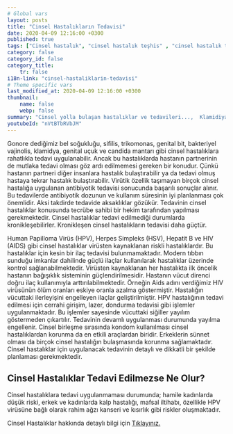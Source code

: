 ```yaml
---
# Global vars
layout: posts
title: "Cinsel Hastalıkların Tedavisi"
date: 2020-04-09 12:16:00 +0300
published: true
tags: ["Cinsel hastalık", "cinsel hastalık teşhis" , "cinsel hastalık tedavi" , "cinsel hastalık belirti" , "cinsel hastalık kan tahlili" , "cinsel hastalık korunma yöntemleri" , "frengi", "genital herpes", "Klamidiya", "Genital bit", "Genital uçuk", "Hepatit B", "aids", "HPV", "hiv", "Trikomnas","Sifiliz", "Moluskum kantagiyozum", "Genital Uyuz", "Bel soğukluğu" , "gonore" , "cinsel hastalık çözüm" , "Moluskum kantagiyozum tedavi", "Bel soğukluğu tedavi" , "klamidya tedavi" , "frengi tedavi"  , " genital bit tedavi"  , " genital uçuk tedavi"  , "hepatit b tedavi"  , "hiv tedavi"  , "hpv tedavi" , "Trikomonas tedavi", "cinsel hastalık tahlil", "cinsel hastalık pcr testi" ]
category: false
category_id: false
category_title:
    tr: false
i18n-link: "cinsel-hastaliklarin-tedavisi"
# Theme specific vars
last_modified_at: 2020-04-09 12:16:00 +0300
thumbnail:
    name: false
    webp: false
summary: "Cinsel yolla bulaşan hastalıklar ve tedavileri...,  Klamidiya, Şankı, Genital bit, Genital uçuk, Hepatit B, AIDS, HPV, Trikomonas, Sifiliz, Uyuz, Moluskum kantagiyozum ve Bel soğukluğu hastalıklarının belirtileri, teşhisleri ve tedavileri hakkında detaylı bilgi. "
youtubeId: "nVtBTbRVbJM"
---
```






Gonore dediğimiz bel soğukluğu, sifilis, trikomonas, genital bit, bakteriyel vajinolis, klamidya, genital uçuk ve candida mantarı gibi cinsel hastalıklara rahatlıkla tedavi uygulanabilir. Ancak bu hastalıklarda hastanın partnerinin de mutlaka tedavi olması göz ardı edilmemesi gereken bir konudur. Çünkü hastanın partneri diğer insanlara hastalık bulaştırabilir ya da tedavi olmuş hastaya tekrar hastalık bulaştırabilir. Virütik özellik taşımayan birçok cinsel hastalığa uygulanan antibiyotik tedavisi sonucunda başarılı sonuçlar alınır. Bu tedavilerde antibiyotik dozunun ve kullanım süresinin iyi planlanması çok önemlidir. Aksi takdirde tedavide aksaklıklar gözükür. Tedavinin cinsel hastalıklar konusunda tecrübe sahibi bir hekim tarafından yapılması gerekmektedir. Cinsel hastalıklar tedavi edilmediği durumlarda kronikleşebilirler. Kronikleşen cinsel hastalıkların tedavisi daha güçtür.

Human Papilloma Virüs (HPV), Herpes Simpleks (HSV), Hepatit B ve HIV (AIDS) gibi cinsel hastalıklar virüsten kaynaklanan riskli hastalıklardır. Bu hastalıklar için kesin bir ilaç tedavisi bulunmamaktadır. Modern tıbbın sunduğu imkanlar dahilinde güçlü ilaçlar kullanılarak hastalıklar üzerinde kontrol sağlanabilmektedir. Virüsten kaynaklanan her hastalıkta ilk öncelik hastanın bağışıklık sisteminin güçlendirilmesidir. Hastanın vücut direnci doğru ilaç kullanımıyla arttırılabilmektedir. Örneğin Aids adını verdiğimiz HIV virüsünün ölüm oranları eskiye oranla azalma göstermiştir. Hastalığın vücuttaki ilerleyişini engelleyen ilaçlar geliştirilmiştir. HPV hastalığının tedavi edilmesi için cerrahi girişim, lazer, dondurma tedavisi gibi işlemler uygulanmaktadır. Bu işlemler sayesinde vücuttaki siğiller yayılım göstermeden çıkartılır. Tedavinin devamlı uygulanması durumunda yayılma engellenir. Cinsel birleşme sırasında kondom kullanılması cinsel hastalıklardan korunma da en etkili araçlardan biridir. Erkeklerin sünnet olması da birçok cinsel hastalığın bulaşmasında korunma sağlamaktadır. Cinsel hastalıklar için uygulanacak tedavinin detaylı ve dikkatli bir şekilde planlaması gerekmektedir.

## Cinsel Hastalıklar Tedavi Edilmezse Ne Olur?

Cinsel hastalıklara tedavi uygulanmaması durumunda; hamile kadınlarda düşük riski, erkek ve kadınlarda kalp hastalığı, mafsal iltihabı, özellikle HPV virüsüne bağlı olarak rahim ağzı kanseri ve kısırlık gibi riskler oluşmaktadır.


Cinsel Hastalıklar hakkında detaylı bilgi için [Tıklayınız.](https://www.onoluroloji.com/cinsel-hastaliklar)
